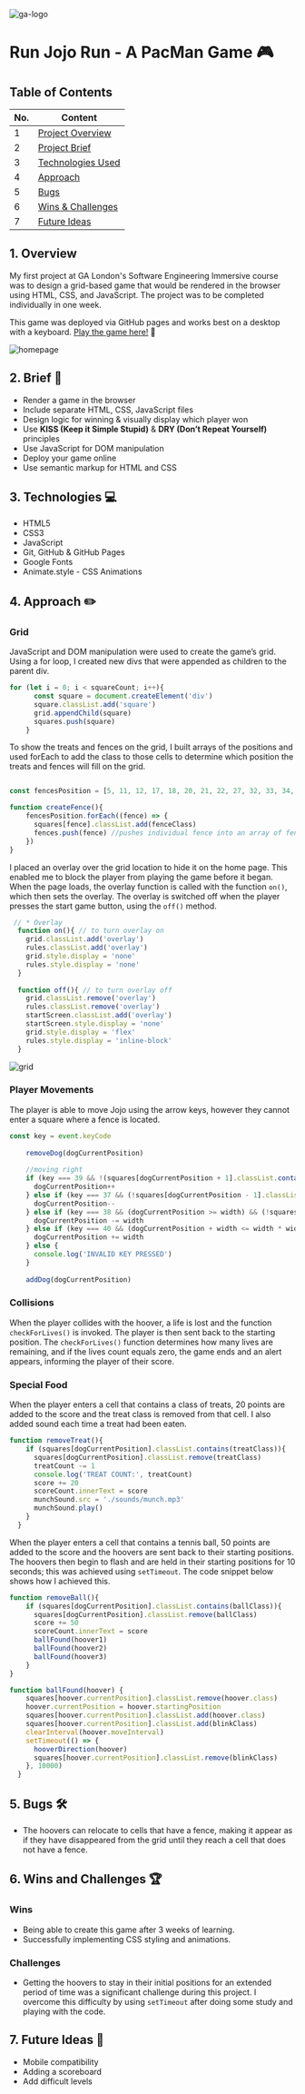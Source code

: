 ![ga-logo](https://user-images.githubusercontent.com/59033443/147769849-b56e2336-7aa4-418e-9be2-ab97e6b6a7c7.png)

# Run Jojo Run - A PacMan Game 🎮

<!--- My first project at GA London's Software Engineering Immersive course was to design a grid-based game that would be rendered in the browser using HTML, CSS, and JavaScript. The project was to be completed individually in one week.

This game was deployed via GitHub pages and works best on a desktop with a keyboard. [Play the game here!](https://gayatrirajgor.github.io/SEI-Project-1/) 🐶 --->

## Table of Contents
|No. | Content                      | 
|----|------------------------------|
|1   | [Project Overview](#overview)|
|2   | [Project Brief](#brief)      |  
|3   | [Technologies Used](#tech)   |  
|4   | [Approach](#approach)        |
|5   | [Bugs](#bugs)                |
|6   | [Wins & Challenges](#wins)   |
|7   | [Future Ideas](#future)      |

<a name="overview"></a>
## 1. Overview
My first project at GA London's Software Engineering Immersive course was to design a grid-based game that would be rendered in the browser using HTML, CSS, and JavaScript. The project was to be completed individually in one week.

This game was deployed via GitHub pages and works best on a desktop with a keyboard. [Play the game here!](https://gayatrirajgor.github.io/SEI-Project-1/) 🐶

![homepage](assets/homepage.png)

<a name="brief"></a>
## 2. Brief 📃
* Render a game in the browser
* Include separate HTML, CSS, JavaScript files
* Design logic for winning & visually display which player won
* Use **KISS (Keep it Simple Stupid)** & **DRY (Don’t Repeat Yourself)** principles 
* Use JavaScript for DOM manipulation 
* Deploy your game online 
* Use semantic markup for HTML and CSS

<a name="tech"></a>
## 3. Technologies 💻
* HTML5
* CSS3
* JavaScript
* Git, GitHub & GitHub Pages
* Google Fonts
* Animate.style - CSS Animations

<a name="approach"></a>
## 4. Approach ✏️
### Grid 
JavaScript and DOM manipulation were used to create the game’s grid. Using a for loop, I created new divs that were appended as children to the parent div.

```js
for (let i = 0; i < squareCount; i++){
      const square = document.createElement('div')
      square.classList.add('square')
      grid.appendChild(square)
      squares.push(square)
    }
```
To show the treats and fences on the grid, I built arrays of the positions and used forEach to add the class to those cells to determine which position the treats and fences will fill on the grid.

```js

const fencesPosition = [5, 11, 12, 17, 18, 20, 21, 22, 27, 32, 33, 34, 35, 39, 43, 44, 49, 60, 61, 63, 66, 68, 69, 73, 74, 75, 76, 80, 87, 92, 95, 99] 

function createFence(){
    fencesPosition.forEach((fence) => {
      squares[fence].classList.add(fenceClass)
      fences.push(fence) //pushes individual fence into an array of fences
    })
}
```

I placed an overlay over the grid location to hide it on the home page. This enabled me to block the player from playing the game before it began. When the page loads, the overlay function is called with the function `on()`, which then sets the overlay. The overlay is switched off when the player presses the start game button, using the `off()` method.

```js
 // * Overlay 
  function on(){ // to turn overlay on
    grid.classList.add('overlay')
    rules.classList.add('overlay')
    grid.style.display = 'none'
    rules.style.display = 'none'
  }
  
  function off(){ // to turn overlay off
    grid.classList.remove('overlay')
    rules.classList.remove('overlay')
    startScreen.classList.add('overlay')
    startScreen.style.display = 'none'
    grid.style.display = 'flex'
    rules.style.display = 'inline-block'
  }
```

![grid](assets/grid.png)

### Player Movements
The player is able to move Jojo using the arrow keys, however they cannot enter a square where a fence is located. 

```javascript
const key = event.keyCode
    
    removeDog(dogCurrentPosition)
    
    //moving right
    if (key === 39 && !(squares[dogCurrentPosition + 1].classList.contains(fenceClass))){
      dogCurrentPosition++
    } else if (key === 37 && (!squares[dogCurrentPosition - 1].classList.contains(fenceClass))){ //moving left
      dogCurrentPosition--
    } else if (key === 38 && (dogCurrentPosition >= width) && (!squares[dogCurrentPosition - width].classList.contains(fenceClass))){ //moving up
      dogCurrentPosition -= width
    } else if (key === 40 && (dogCurrentPosition + width <= width * width - 1) && (!squares[dogCurrentPosition + width].classList.contains(fenceClass))){ //moving down
      dogCurrentPosition += width
    } else {
      console.log('INVALID KEY PRESSED')
    }
    
    addDog(dogCurrentPosition)
```

### Collisions 
When the player collides with the hoover, a life is lost and the function `checkForLives()` is invoked. The player is then sent back to the starting position. The `checkForLives()` function determines how many lives are remaining, and if the lives count equals zero, the game ends and an alert appears, informing the player of their score.

### Special Food
When the player enters a cell that contains a class of treats, 20 points are added to the score and the treat class is removed from that cell. I also added sound each time a treat had been eaten. 

```js
function removeTreat(){
    if (squares[dogCurrentPosition].classList.contains(treatClass)){
      squares[dogCurrentPosition].classList.remove(treatClass)
      treatCount -= 1
      console.log('TREAT COUNT:', treatCount)
      score += 20
      scoreCount.innerText = score
      munchSound.src = './sounds/munch.mp3'
      munchSound.play()
    }
  }
```
When the player enters a cell that contains a tennis ball, 50 points are added to the score and the hoovers are sent back to their starting positions. The hoovers then begin to flash and are held in their starting positions for 10 seconds; this was achieved using `setTimeout`. The code snippet below shows how I achieved this. 

```js
function removeBall(){
    if (squares[dogCurrentPosition].classList.contains(ballClass)){
      squares[dogCurrentPosition].classList.remove(ballClass)
      score += 50
      scoreCount.innerText = score
      ballFound(hoover1)
      ballFound(hoover2)
      ballFound(hoover3)
    }
}

function ballFound(hoover) {
    squares[hoover.currentPosition].classList.remove(hoover.class)
    hoover.currentPosition = hoover.startingPosition
    squares[hoover.currentPosition].classList.add(hoover.class)
    squares[hoover.currentPosition].classList.add(blinkClass)
    clearInterval(hoover.moveInterval)
    setTimeout(() => {
      hooverDirection(hoover)
      squares[hoover.currentPosition].classList.remove(blinkClass)
    }, 10000)
  }
```
<a name="bugs"></a>
## 5. Bugs 🛠️
* The hoovers can relocate to cells that have a fence, making it appear as if they have disappeared from the grid until they reach a cell that does not have a fence.

<a name="wins"></a>
## 6. Wins and Challenges 🏆
### Wins
* Being able to create this game after 3 weeks of learning.
* Successfully implementing CSS styling and animations.   

### Challenges
* Getting the hoovers to stay in their initial positions for an extended period of time was a significant challenge during this project. I overcome this difficulty by using `setTimeout` after doing some study and playing with the code.

<a name="future"></a>
## 7. Future Ideas 💭
* Mobile compatibility
* Adding a scoreboard
* Add difficult levels
